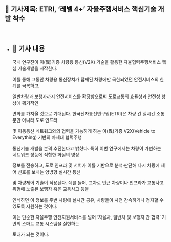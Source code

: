 ## 📰 기사제목: ETRI, ‘레벨 4+’ 자율주행서비스 핵심기술 개발 착수
<br>

- ## 📄 기사 내용
  국내 연구진이 이(異)기종 차량용 통신(V2X) 기술을 활용한 자율협력주행서비스 핵심 기술개발을 시작한다.

  이를 통해 그동안 차량용 통신장치가 탑재된 차량에만 국한되었던 안전서비스의 한계를 극복하고,

  일반차량과 보행자까지 안전서비스를 확장함으로써 도로교통의 효율성과 안전성 향상에 획기적인

  변화를 가져올 것으로 기대된다. 한국전자통신연구원(ETRI)은 차량 간 실시간 소통뿐만 아니라 도로 인프라

  및 이동통신 네트워크와의 협력을 가능하게 하는 이(異)기종 V2X(Vehicle to Everything) 기반의 차세대 협력주행

  통신기술 개발을 본격 추진한다고 밝혔다. 특히 이번 연구에서는 차량이 가변하는 네트워크 성능에 적합한 화질의 영상

  정보를 전송하고, 도로 인프라 및 서버가 이를 기반으로 분석·판단해 다시 차량에 제어 신호를 보내는 양방향 실시간 통신

  및 차량제어 기술이 적용된다. 예를 들어, 교차로 인근 차량이나 인프라가 교통사고 위험에 노출된 보행자 혹은 교통사고 등을

  인식하면 이 정보를 주변 차량에 실시간 공유, 차량들이 사전 감속하거나 정지할 수 있도록 지원하는 것이다.

   이는 단순한 자율주행 안전지원서비스를 넘어 ‘자율차, 일반차 및 보행자 간 협력’ 기반의 스마트 교통 시스템을 실현하는

   토대가 되는 것이다.
